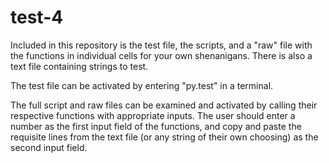 # test-4

Included in this repository is the test file, the scripts, and a "raw" file with the functions in individual cells for your own shenanigans. There is also a text file containing strings to test. 

The test file can be activated by entering "py.test" in a terminal.

The full script and raw files can be examined and activated by calling their respective functions with appropriate inputs. The user should enter a number as the first input field of the functions, and copy and paste the requisite lines from the text file (or any string of their own choosing) as the second input field. 
